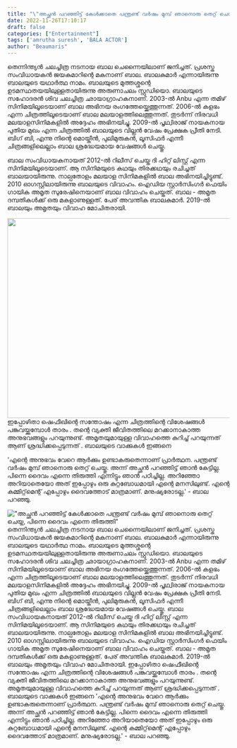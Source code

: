 ```yaml
---
title: "\"അച്ഛൻ പറഞ്ഞിട്ട് കേൾക്കാതെ പന്ത്രണ്ട് വർഷം മുമ്പ് ഞാനൊരു തെറ്റ് ചെയ്തു, പിന്നെ ദൈവം എന്നെ തിരുത്തി\""
date: 2022-11-26T17:10:17
draft: false
categories: ["Entertainment"]
tags: ['amrutha suresh', 'BALA ACTOR']
author: "Beaumaris"
---
```


തെന്നിന്ത്യൻ ചലച്ചിത്ര നടനായ ബാല ചെന്നൈയിലാണ് ജനിച്ചത്. പ്രശസ്ത സംവിധായകൻ ജയകുമാറിന്റെ മകനാണ് ബാല. ബാലകുമാർ എന്നായിരുന്നു ബാലയുടെ യഥാർത്ഥ നാമം. ബാലയുടെ മുത്തശ്ശന്റെ ഉടമസ്ഥതയയിലുള്ളതായിരുന്നു അരുണാചലം സ്റ്റുഡിയൊ. ബാലയുടെ സഹോദരൻ ശിവ ചലച്ചിത്ര ഛായാഗ്രാഹകനാണ്. 2003-ൽ Anbu എന്ന തമിഴ് സിനിമയിലൂടെയാണ് ബാല അഭിനയ രംഗത്തേയ്ക്കെത്തുന്നത്. 2006-ൽ കളഭം എന്ന ചിത്രത്തിലൂടെയാണ് ബാല മലയാളത്തിലെത്തുന്നത്. തുടർന്ന് നിരവധി മലയാളസിനിമകളിൽ അദ്ദേഹം അഭിനയിച്ചു. 2009-ൽ പൃഥ്വിരാജ് നായകനായ പുതിയ മുഖം എന്ന ചിത്രത്തിൽ ബാലയുടെ വില്ലൻ വേഷം പ്രേക്ഷക പ്രീതി നേടി. ബിഗ് ബി, എന്നു നിന്റെ മൊയ്തീൻ, പുലിമുരുകൻ, ലൂസിഫർ എന്നീ ചിത്രങ്ങളിലെല്ലാം ബാല ശ്രദ്ധേയമായ വേഷങ്ങൾ ചെയ്തു.

ബാല സംവിധായകനായത് 2012-ൽ റിലീസ് ചെയ്ത ദി ഹിറ്റ് ലിസ്റ്റ് എന്ന സിനിമയിലൂടെയാണ്. ആ സിനിമയുടെ കഥയും തിരക്കഥയും രചിച്ചത് ബാലയായിരുന്നു. നാല്പതോളം മലയാള സിനിമകളിൽ ബാല അഭിനയിച്ചിട്ടുണ്ട്. 2010 ഓഗസ്റ്റിലായിരുന്നു ബാലയുടെ വിവാഹം. ഐഡിയ സ്റ്റാർസിംഗർ ഫെയിം ഗായിക അമൃത സുരേഷിനെയാണ് ബാല വിവാഹം ചെയ്തത്. ബാല - അമൃത ദമ്പതികൾക്ക് ഒരു മകളാണുള്ളത്. പേര് അവന്തിക ബാലകുമാർ. 2019-ൽ ബാലയും അമൃതയും വിവാഹ മോചിതരായി.

<img class="wp-image-363847 aligncenter" src="https://cdn.boolokam.com/articles/2022/11/fwf-1-300x200.jpg" alt="" width="680" height="453" />ഇപ്പോഴിതാ ഷെഫീഖിന്റെ സന്തോഷം എന്ന ചിത്രത്തിന്റെ വിശേഷങ്ങൾ പങ്കുവയ്ക്കുമ്പോൾ താരം . തന്റെ വ്യക്തി ജീവിതത്തിലെ മറക്കാനാകാത്ത അനുഭവങ്ങളും പറയുന്നുണ്ട്. അമൃതയുമായുള്ള വിവാഹത്തെ കുറിച്ച് പറയുന്നത് ആണ് ശ്രദ്ധിക്കപ്പെടുന്നത് . ബാലയുടെ വാക്കുകൾ ഇങ്ങനെ

'എന്റെ അനുഭവം വേറെ ആർക്കും ഉണ്ടാകരുതെന്നാണ് പ്രാർത്ഥന. പന്ത്രണ്ട് വർഷം മുമ്പ് ഞാനൊരു തെറ്റ് ചെയ്തു. അന്ന് അച്ഛൻ പറഞ്ഞിട്ട് ഞാൻ കേട്ടില്ല. പിന്നെ ദൈവം എന്നെ തിരുത്തി എന്നിട്ടും ഞാൻ പഠിച്ചില്ല. അറിഞ്ഞോ അറിയാതെയോ അത് ഇപ്പോഴും ഒരു കുറ്റബോധമായി എന്റെ മനസിലുണ്ട്. എന്റെ കമ്മിറ്റ്‌മെന്റ് എപ്പോഴും ദൈവത്തോട് മാത്രമാണ്. മനുഷ്യരോടല്ല.' - ബാല പറഞ്ഞു.


!["അച്ഛൻ പറഞ്ഞിട്ട് കേൾക്കാതെ പന്ത്രണ്ട് വർഷം മുമ്പ് ഞാനൊരു തെറ്റ് ചെയ്തു, പിന്നെ ദൈവം എന്നെ തിരുത്തി"](https://cdn.boolokam.com/articles/2022/11/fwf-1-300x200.jpg)തെന്നിന്ത്യൻ ചലച്ചിത്ര നടനായ ബാല ചെന്നൈയിലാണ് ജനിച്ചത്. പ്രശസ്ത സംവിധായകൻ ജയകുമാറിന്റെ മകനാണ് ബാല. ബാലകുമാർ എന്നായിരുന്നു ബാലയുടെ യഥാർത്ഥ നാമം. ബാലയുടെ മുത്തശ്ശന്റെ ഉടമസ്ഥതയയിലുള്ളതായിരുന്നു അരുണാചലം സ്റ്റുഡിയൊ. ബാലയുടെ സഹോദരൻ ശിവ ചലച്ചിത്ര ഛായാഗ്രാഹകനാണ്. 2003-ൽ Anbu എന്ന തമിഴ് സിനിമയിലൂടെയാണ് ബാല അഭിനയ രംഗത്തേയ്ക്കെത്തുന്നത്. 2006-ൽ കളഭം എന്ന ചിത്രത്തിലൂടെയാണ് ബാല മലയാളത്തിലെത്തുന്നത്. തുടർന്ന് നിരവധി മലയാളസിനിമകളിൽ അദ്ദേഹം അഭിനയിച്ചു. 2009-ൽ പൃഥ്വിരാജ് നായകനായ പുതിയ മുഖം എന്ന ചിത്രത്തിൽ ബാലയുടെ വില്ലൻ വേഷം പ്രേക്ഷക പ്രീതി നേടി. ബിഗ് ബി, എന്നു നിന്റെ മൊയ്തീൻ, പുലിമുരുകൻ, ലൂസിഫർ എന്നീ ചിത്രങ്ങളിലെല്ലാം ബാല ശ്രദ്ധേയമായ വേഷങ്ങൾ ചെയ്തു. ബാല സംവിധായകനായത് 2012-ൽ റിലീസ് ചെയ്ത ദി ഹിറ്റ് ലിസ്റ്റ് എന്ന സിനിമയിലൂടെയാണ്. ആ സിനിമയുടെ കഥയും തിരക്കഥയും രചിച്ചത് ബാലയായിരുന്നു. നാല്പതോളം മലയാള സിനിമകളിൽ ബാല അഭിനയിച്ചിട്ടുണ്ട്. 2010 ഓഗസ്റ്റിലായിരുന്നു ബാലയുടെ വിവാഹം. ഐഡിയ സ്റ്റാർസിംഗർ ഫെയിം ഗായിക അമൃത സുരേഷിനെയാണ് ബാല വിവാഹം ചെയ്തത്. ബാല - അമൃത ദമ്പതികൾക്ക് ഒരു മകളാണുള്ളത്. പേര് അവന്തിക ബാലകുമാർ. 2019-ൽ ബാലയും അമൃതയും വിവാഹ മോചിതരായി. ഇപ്പോഴിതാ ഷെഫീഖിന്റെ സന്തോഷം എന്ന ചിത്രത്തിന്റെ വിശേഷങ്ങൾ പങ്കുവയ്ക്കുമ്പോൾ താരം . തന്റെ വ്യക്തി ജീവിതത്തിലെ മറക്കാനാകാത്ത അനുഭവങ്ങളും പറയുന്നുണ്ട്. അമൃതയുമായുള്ള വിവാഹത്തെ കുറിച്ച് പറയുന്നത് ആണ് ശ്രദ്ധിക്കപ്പെടുന്നത് . ബാലയുടെ വാക്കുകൾ ഇങ്ങനെ 'എന്റെ അനുഭവം വേറെ ആർക്കും ഉണ്ടാകരുതെന്നാണ് പ്രാർത്ഥന. പന്ത്രണ്ട് വർഷം മുമ്പ് ഞാനൊരു തെറ്റ് ചെയ്തു. അന്ന് അച്ഛൻ പറഞ്ഞിട്ട് ഞാൻ കേട്ടില്ല. പിന്നെ ദൈവം എന്നെ തിരുത്തി എന്നിട്ടും ഞാൻ പഠിച്ചില്ല. അറിഞ്ഞോ അറിയാതെയോ അത് ഇപ്പോഴും ഒരു കുറ്റബോധമായി എന്റെ മനസിലുണ്ട്. എന്റെ കമ്മിറ്റ്‌മെന്റ് എപ്പോഴും ദൈവത്തോട് മാത്രമാണ്. മനുഷ്യരോടല്ല.' - ബാല പറഞ്ഞു.
